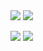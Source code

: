<picture>
  <source
    srcset="https://iliano-github-stats-instance.vercel.app/api?username=ilianoKokoro&show_icons=true&theme=github_dark"
    media="(prefers-color-scheme: dark)"
  />
  <source
    srcset="https://iliano-github-stats-instance.vercel.app/api?username=ilianoKokoro&show_icons=true"
    media="(prefers-color-scheme: light), (prefers-color-scheme: no-preference)"
  />
  <img src="https://iliano-github-stats-instance.vercel.app/api?username=ilianoKokoro&show_icons=true&theme=transparent" />
</picture>

<picture>
  <source
    srcset="https://iliano-github-stats-instance.vercel.app/api/top-langs/?username=ilianoKokoro&theme=github_dark"
    media="(prefers-color-scheme: dark)"
  />
  <source
    srcset="https://iliano-github-stats-instance.vercel.app/api/top-langs/?username=ilianoKokoro"
    media="(prefers-color-scheme: light), (prefers-color-scheme: no-preference)"
  />
  <img src="https://iliano-github-stats-instance.vercel.app/api/top-langs/?username=ilianoKokoro&theme=transparent" />
</picture>

![](https://komarev.com/ghpvc/?username=ilianoKokoro&style=for-the-badge)
![](https://hit.yhype.me/github/profile?user_id=62717259)
